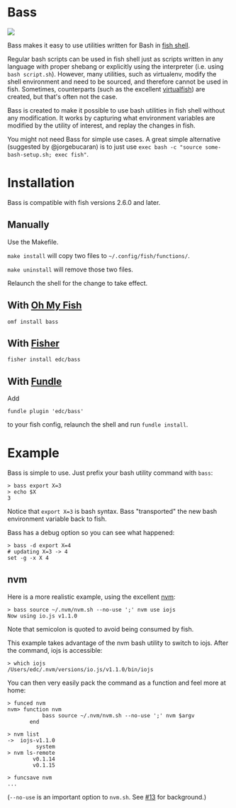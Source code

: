 # Bass

![](https://travis-ci.org/edc/bass.svg?branch=master)

Bass makes it easy to use utilities written for Bash in [fish shell](https://github.com/fish-shell/fish-shell/).

Regular bash scripts can be used in fish shell just as scripts written in any language with proper shebang or explicitly using the interpreter (i.e. using `bash script.sh`). However, many utilities, such as virtualenv, modify the shell environment and need to be sourced, and therefore cannot be used in fish. Sometimes, counterparts (such as the excellent [virtualfish](http://virtualfish.readthedocs.org/en/latest/)) are created, but that's often not the case.

Bass is created to make it possible to use bash utilities in fish shell without any modification. It works by capturing what environment variables are modified by the utility of interest, and replay the changes in fish.

You might not need Bass for simple use cases. A great simple alternative (suggested by @jorgebucaran) is to just use `exec bash -c "source some-bash-setup.sh; exec fish"`.

# Installation

Bass is compatible with fish versions 2.6.0 and later.


## Manually

Use the Makefile.

`make install` will copy two files to `~/.config/fish/functions/`.

`make uninstall` will remove those two files.

Relaunch the shell for the change to take effect.

## With [Oh My Fish](https://github.com/oh-my-fish/oh-my-fish)

```console
omf install bass
```

## With [Fisher](https://github.com/jorgebucaran/fisher)

```console
fisher install edc/bass
```

## With [Fundle](https://github.com/tuvistavie/fundle)

Add

```console
fundle plugin 'edc/bass'
```

to your fish config, relaunch the shell and run `fundle install`.

# Example

Bass is simple to use. Just prefix your bash utility command with `bass`:

```
> bass export X=3
> echo $X
3
```

Notice that `export X=3` is bash syntax. Bass "transported" the new bash
environment variable back to fish.

Bass has a debug option so you can see what happened:

```
> bass -d export X=4
# updating X=3 -> 4
set -g -x X 4
```

## nvm

Here is a more realistic example, using the excellent
[nvm](https://github.com/creationix/nvm):

```
> bass source ~/.nvm/nvm.sh --no-use ';' nvm use iojs
Now using io.js v1.1.0
```

Note that semicolon is quoted to avoid being consumed by fish.

This example takes advantage of the nvm bash utility to switch to iojs.
After the command, iojs is accessible:

```
> which iojs
/Users/edc/.nvm/versions/io.js/v1.1.0/bin/iojs
```

You can then very easily pack the command as a function and feel more at home:

```
> funced nvm
nvm> function nvm
           bass source ~/.nvm/nvm.sh --no-use ';' nvm $argv
       end

> nvm list
->  iojs-v1.1.0
         system
> nvm ls-remote
        v0.1.14
        v0.1.15
        
> funcsave nvm
...
```

(`--no-use` is an important option to `nvm.sh`. See [#13](https://github.com/edc/bass/issues/13) for background.)